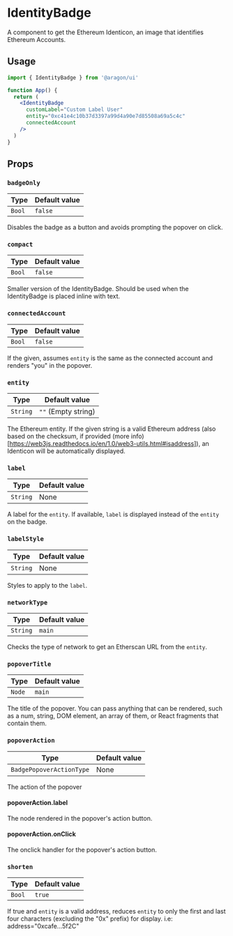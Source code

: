 # IdentityBadge

A component to get the Ethereum Identicon, an image that identifies Ethereum Accounts.

## Usage

```jsx
import { IdentityBadge } from '@aragon/ui'

function App() {
  return (
    <IdentityBadge
      customLabel="Custom Label User"
      entity="0xc41e4c10b37d3397a99d4a90e7d85508a69a5c4c"
      connectedAccount
    />
  )
}
```

## Props

### `badgeOnly`

| Type   | Default value |
| ------ | ------------- |
| `Bool` | `false`       |

Disables the badge as a button and avoids prompting the popover on click.

### `compact`

| Type   | Default value |
| ------ | ------------- |
| `Bool` | `false`       |

Smaller version of the IdentityBadge. Should be used when the IdentityBadge is placed inline with text.

### `connectedAccount`

| Type   | Default value |
| ------ | ------------- |
| `Bool` | `false`       |

If the given, assumes `entity` is the same as the connected account and renders "you" in the popover.

### `entity`

| Type     | Default value       |
| -------- | ------------------- |
| `String` | `""` (Empty string) |

The Ethereum entity. If the given string is a valid Ethereum address (also based on the checksum, if provided (more info)[https://web3js.readthedocs.io/en/1.0/web3-utils.html#isaddress]), an Identicon will be automatically displayed.

### `label`

| Type     | Default value |
| -------- | ------------- |
| `String` | None          |

A label for the `entity`. If available, `label` is displayed instead of the `entity` on the badge.

### `labelStyle`

| Type     | Default value |
| -------- | ------------- |
| `String` | None          |

Styles to apply to the `label`.

### `networkType`

| Type     | Default value |
| -------- | ------------- |
| `String` | `main`        |

Checks the type of network to get an Etherscan URL from the `entity`.

### `popoverTitle`

| Type   | Default value |
| ------ | ------------- |
| `Node` | `main`        |

The title of the popover. You can pass anything that can be rendered, such as a num, string, DOM element, an array of them, or React fragments that contain them.

### `popoverAction`

| Type                     | Default value |
| ------------------------ | ------------- |
| `BadgePopoverActionType` | None          |

The action of the popover

#### popoverAction.label

The node rendered in the popover's action button.

#### popoverAction.onClick

The onclick handler for the popover's action button.

### `shorten`

| Type   | Default value |
| ------ | ------------- |
| `Bool` | `true`        |

If true and `entity` is a valid address, reduces `entity` to only the first and last four characters (excluding the "0x" prefix) for display. i.e: address="0xcafe…5f2C"
